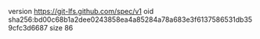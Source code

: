 version https://git-lfs.github.com/spec/v1
oid sha256:bd00c68b1a2dee0243858ea4a85284a78a683e3f6137586531db359cfc3d6687
size 86
